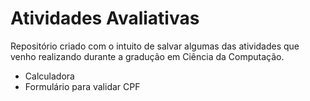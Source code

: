 # Atividades Avaliativas

Repositório criado com o intuito de salvar algumas das atividades que venho realizando durante a gradução em Ciência da Computação.

- Calculadora
- Formulário para validar CPF
